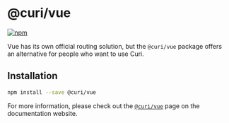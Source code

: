 # @curi/vue

[![npm][badge]][npm-link]

[badge]: https://img.shields.io/npm/v/@curi/vue.svg
[npm-link]: https://npmjs.com/package/@curi/vue

Vue has its own official routing solution, but the `@curi/vue` package offers an alternative for people who want to use Curi.

## Installation

```sh
npm install --save @curi/vue
```

For more information, please check out the [`@curi/vue`](https://curi.js.org/curi/packages/@curi/vue) page on the documentation website.

